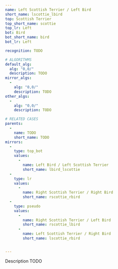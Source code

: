 ```yaml
---
name: Left Scottish Terrier / Left Bird
short_name: lscottie_lbird
top: Scottish Terrier
top_short_name: scottie
top_lr: Left
bot: Bird
bot_short_name: bird
bot_lr: Left

recognition: TODO

# ALGORITHMS
default_alg:
  alg: "0,0/"
  description: TODO
mirror_algs:
  -
    alg: "0,0/"
    description: TODO
other_algs:
  -
    alg: "0,0/"
    description: TODO

# RELATED CASES
parents:
  -
    name: TODO
    short_name: TODO
mirrors:
  -
    type: top_bot
    values: 
      -
        name: Left Bird / Left Scottish Terrier
        short_name: lbird_lscottie
  -
    type: lr
    values: 
      -
        name: Right Scottish Terrier / Right Bird
        short_name: rscottie_rbird
  -
    type: pseudo
    values: 
      -
        name: Right Scottish Terrier / Left Bird
        short_name: rscottie_lbird
      -
        name: Left Scottish Terrier / Right Bird
        short_name: lscottie_rbird


---
```


Description TODO

